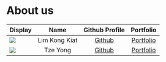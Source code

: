 # About us

Display |     Name      | Github Profile | Portfolio 
--------|:-------------:|:--------------:|:---------:
![](https://via.placeholder.com/100.png?text=Photo) | Lim Kong Kiat | [Github](https://github.com/) | [Portfolio](docs/team/johndoe.md)
![](https://via.placeholder.com/100.png?text=Photo) | Tze Yong | [Github](https://github.com/) | [Portfolio](docs/team/johndoe.md)
